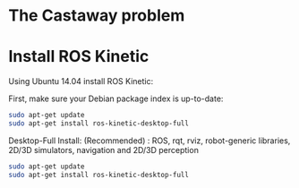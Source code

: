 # The Castaway problem

# Install ROS Kinetic

Using Ubuntu 14.04 install ROS Kinetic:

First, make sure your Debian package index is up-to-date:
```bash
sudo apt-get update
sudo apt-get install ros-kinetic-desktop-full
```

Desktop-Full Install: (Recommended) : ROS, rqt, rviz, robot-generic libraries, 2D/3D simulators, navigation and 2D/3D perception
```bash
sudo apt-get update
sudo apt-get install ros-kinetic-desktop-full
```

